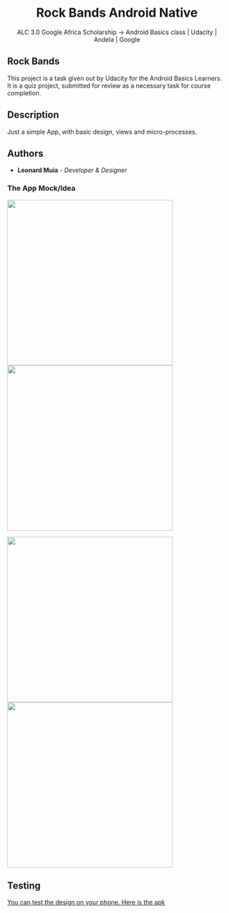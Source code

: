 <h1 align="center">Rock Bands Android Native</h1>
 
<p align="center">ALC 3.0 Google Africa Scholarship -> Android Basics class | Udacity | Andela | Google</p>

## Rock Bands

This project is a task given out by Udacity for the Android Basics Learners. It is a quiz project, submitted for review as a necessary task for course completion.

## Description
Just a simple App, with basic design, views and micro-processes.

## Authors
* **Leonard Muia** - *Developer & Designer* 

### The App Mock/Idea
 <img src="https://user-images.githubusercontent.com/11560987/45107775-46c17500-b100-11e8-8cba-bac56569df2b.jpg" width="380"/> <img src="https://user-images.githubusercontent.com/11560987/45107774-46c17500-b100-11e8-8538-c8e18eb91372.jpg" width="380"/>


 <img src="https://user-images.githubusercontent.com/11560987/45107776-46c17500-b100-11e8-9ca9-3479413f5020.jpg" width="380"/> <img src="https://user-images.githubusercontent.com/11560987/45107777-46c17500-b100-11e8-953a-41d26d1cc405.jpg" width="380"/>

## Testing
[You can test the design on your phone. Here is the apk](https://drive.google.com/open?id=1Bh8w9LgsO0HcT6_GYRffnBo49isSTgPD)

